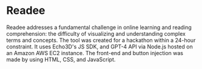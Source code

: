 # Readee

Readee addresses a fundamental challenge in online learning and reading comprehension: the difficulty of visualizing and understanding complex terms and concepts. The tool was created for a hackathon within a 24-hour constraint. It uses Echo3D's JS SDK, and GPT-4 API via Node.js hosted on an Amazon AWS EC2 instance. The front-end and button injection was made by using HTML, CSS, and JavaScript.
